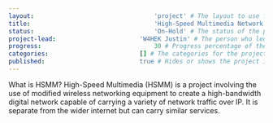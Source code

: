 ```yaml
---
layout:									'project' # The layout to use for the project page. This should never be changed.
title:									'High-Speed Multimedia Network' # The name of the project.
status:									'On-Hold' # The status of the project. Values: 'Designing', 'Building', 'Testing', 'On-Hold', 'Cancelled', or Complete.
project-lead:						'W4HEK Justin' # The person who led the project.
progress:								30 # Progress percentage of the project.
categories:							[] # The categories for the project.
published:							true # Hides or shows the project in feeds.
---
```



What is HSMM? High-Speed Multimedia (HSMM) is a project involving the use of modified wireless networking equipment to create a high-bandwidth digital network capable of carrying a variety of network traffic over IP. It is separate from the wider internet but can carry similar services.
